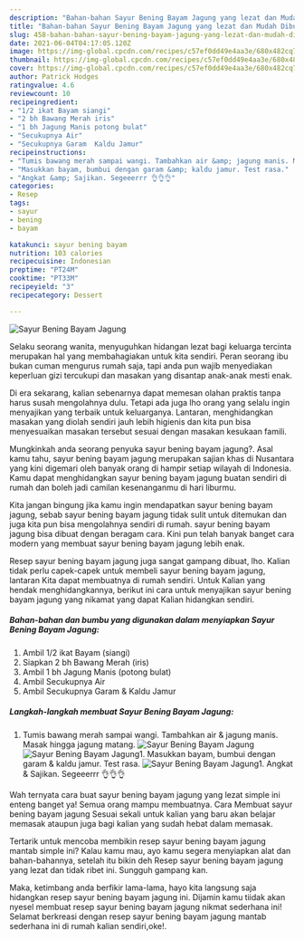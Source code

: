 ```yaml
---
description: "Bahan-bahan Sayur Bening Bayam Jagung yang lezat dan Mudah Dibuat"
title: "Bahan-bahan Sayur Bening Bayam Jagung yang lezat dan Mudah Dibuat"
slug: 458-bahan-bahan-sayur-bening-bayam-jagung-yang-lezat-dan-mudah-dibuat
date: 2021-06-04T04:17:05.120Z
image: https://img-global.cpcdn.com/recipes/c57ef0dd49e4aa3e/680x482cq70/sayur-bening-bayam-jagung-foto-resep-utama.jpg
thumbnail: https://img-global.cpcdn.com/recipes/c57ef0dd49e4aa3e/680x482cq70/sayur-bening-bayam-jagung-foto-resep-utama.jpg
cover: https://img-global.cpcdn.com/recipes/c57ef0dd49e4aa3e/680x482cq70/sayur-bening-bayam-jagung-foto-resep-utama.jpg
author: Patrick Hodges
ratingvalue: 4.6
reviewcount: 10
recipeingredient:
- "1/2 ikat Bayam siangi"
- "2 bh Bawang Merah iris"
- "1 bh Jagung Manis potong bulat"
- "Secukupnya Air"
- "Secukupnya Garam  Kaldu Jamur"
recipeinstructions:
- "Tumis bawang merah sampai wangi. Tambahkan air &amp; jagung manis. Masak hingga jagung matang."
- "Masukkan bayam, bumbui dengan garam &amp; kaldu jamur. Test rasa."
- "Angkat &amp; Sajikan. Segeeerrr 👌👌👌"
categories:
- Resep
tags:
- sayur
- bening
- bayam

katakunci: sayur bening bayam 
nutrition: 103 calories
recipecuisine: Indonesian
preptime: "PT24M"
cooktime: "PT33M"
recipeyield: "3"
recipecategory: Dessert

---
```



![Sayur Bening Bayam Jagung](https://img-global.cpcdn.com/recipes/c57ef0dd49e4aa3e/680x482cq70/sayur-bening-bayam-jagung-foto-resep-utama.jpg)

Selaku seorang wanita, menyuguhkan hidangan lezat bagi keluarga tercinta merupakan hal yang membahagiakan untuk kita sendiri. Peran seorang ibu bukan cuman mengurus rumah saja, tapi anda pun wajib menyediakan keperluan gizi tercukupi dan masakan yang disantap anak-anak mesti enak.

Di era  sekarang, kalian sebenarnya dapat memesan olahan praktis tanpa harus susah mengolahnya dulu. Tetapi ada juga lho orang yang selalu ingin menyajikan yang terbaik untuk keluarganya. Lantaran, menghidangkan masakan yang diolah sendiri jauh lebih higienis dan kita pun bisa menyesuaikan masakan tersebut sesuai dengan masakan kesukaan famili. 



Mungkinkah anda seorang penyuka sayur bening bayam jagung?. Asal kamu tahu, sayur bening bayam jagung merupakan sajian khas di Nusantara yang kini digemari oleh banyak orang di hampir setiap wilayah di Indonesia. Kamu dapat menghidangkan sayur bening bayam jagung buatan sendiri di rumah dan boleh jadi camilan kesenanganmu di hari liburmu.

Kita jangan bingung jika kamu ingin mendapatkan sayur bening bayam jagung, sebab sayur bening bayam jagung tidak sulit untuk ditemukan dan juga kita pun bisa mengolahnya sendiri di rumah. sayur bening bayam jagung bisa dibuat dengan beragam cara. Kini pun telah banyak banget cara modern yang membuat sayur bening bayam jagung lebih enak.

Resep sayur bening bayam jagung juga sangat gampang dibuat, lho. Kalian tidak perlu capek-capek untuk membeli sayur bening bayam jagung, lantaran Kita dapat membuatnya di rumah sendiri. Untuk Kalian yang hendak menghidangkannya, berikut ini cara untuk menyajikan sayur bening bayam jagung yang nikamat yang dapat Kalian hidangkan sendiri.

<!--inarticleads1-->

##### Bahan-bahan dan bumbu yang digunakan dalam menyiapkan Sayur Bening Bayam Jagung:

1. Ambil 1/2 ikat Bayam (siangi)
1. Siapkan 2 bh Bawang Merah (iris)
1. Ambil 1 bh Jagung Manis (potong bulat)
1. Ambil Secukupnya Air
1. Ambil Secukupnya Garam &amp; Kaldu Jamur




<!--inarticleads2-->

##### Langkah-langkah membuat Sayur Bening Bayam Jagung:

1. Tumis bawang merah sampai wangi. Tambahkan air &amp; jagung manis. Masak hingga jagung matang.
<img src="https://img-global.cpcdn.com/steps/be5f4d8bb1b3d398/160x128cq70/sayur-bening-bayam-jagung-langkah-memasak-1-foto.jpg" alt="Sayur Bening Bayam Jagung"><img src="https://img-global.cpcdn.com/steps/d7efb2c0716e4fdb/160x128cq70/sayur-bening-bayam-jagung-langkah-memasak-1-foto.jpg" alt="Sayur Bening Bayam Jagung">1. Masukkan bayam, bumbui dengan garam &amp; kaldu jamur. Test rasa.
<img src="https://img-global.cpcdn.com/steps/fe735a53cb67e902/160x128cq70/sayur-bening-bayam-jagung-langkah-memasak-2-foto.jpg" alt="Sayur Bening Bayam Jagung">1. Angkat &amp; Sajikan. Segeeerrr 👌👌👌




Wah ternyata cara buat sayur bening bayam jagung yang lezat simple ini enteng banget ya! Semua orang mampu membuatnya. Cara Membuat sayur bening bayam jagung Sesuai sekali untuk kalian yang baru akan belajar memasak ataupun juga bagi kalian yang sudah hebat dalam memasak.

Tertarik untuk mencoba membikin resep sayur bening bayam jagung mantab simple ini? Kalau kamu mau, ayo kamu segera menyiapkan alat dan bahan-bahannya, setelah itu bikin deh Resep sayur bening bayam jagung yang lezat dan tidak ribet ini. Sungguh gampang kan. 

Maka, ketimbang anda berfikir lama-lama, hayo kita langsung saja hidangkan resep sayur bening bayam jagung ini. Dijamin kamu tiidak akan nyesel membuat resep sayur bening bayam jagung nikmat sederhana ini! Selamat berkreasi dengan resep sayur bening bayam jagung mantab sederhana ini di rumah kalian sendiri,oke!.

